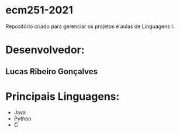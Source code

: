 # ecm251-2021
Repositório criado para gerenciar os projetos e aulas de Linguagens I.

# Desenvolvedor:
## Lucas Ribeiro Gonçalves

# Principais Linguagens:
- Java
- Python
- C
 

